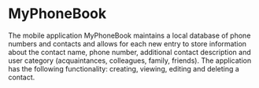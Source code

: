 # MyPhoneBook
The mobile application MyPhoneBook maintains a local database of phone numbers and contacts and allows for each new entry to store information about the contact name, phone number, additional contact description and user category (acquaintances, colleagues, family, friends). The application has the following functionality: creating, viewing, editing and deleting a contact.
